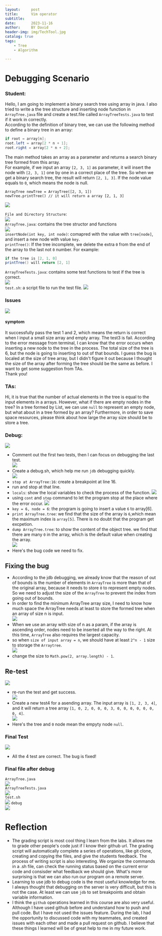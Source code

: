 ```yaml
---
layout:     post
title:      Vim operator
subtitle:   
date:       2023-11-16
author:     BY David
header-img: img/TechTool.jpg
catalog: true
tags:
    - Tree
    - Algorithm

---
```


# Debugging Scenario
### Student: 
Hello, I am going to implement a binary search tree using array in java. I also tried to write a the tree structure and inserting node function in `ArrayTree.java` file and create a test.file called `ArrayTreeTests.java` to test if it work in correctly.  
According to the definition of binary tree, we can use the following method to define a binary tree in an array:  
```java
if root = array[n];
root.left = array[2 * n + 1];
root.right = array[2 * n + 2];
```
The main method takes an array as a parameter and returns a search binary tree formed from this array.  
For example,  if we input an array `[2, 3, 1]` as parameter, it will insert the node with `[2, 3, 1]` one by one in a correct place of the tree. So when we get a binary search tree, the result will return `[2, 1, 3]`. If the node value equals to `0`, which means the node is null.
```
ArrayTree newTree = ArrayTree([2, 3, 1])
newTree.printTree() // it will return a array [2, 1, 3]
```
![](p22.png)  

`File and Directory Structure`:   
![](p1.png)  
`ArrayTree.java`: contains the tree structor and functions  
![](p2.png)  
`insertNode(int key, int node)`: comapred with the value with `tree[node]`, and insert a new node with value `key`.  
`printTree()`: If the tree incomplete, we delete the extra `0` from the end of the array to the last not `0` number. For example:  
```java
if the tree is [2, 1, 0]
printTree() will return [2, 1]
```  
`ArrayTreeTests.java`: contains some test functions to test if the tree is correct.  
![](p3.png)  
`test.sh`: a script file to run the test file. 
![](p4.png)  

### Issues
![](p5.png)
#### symptom 
It successfully pass the test 1 and 2, which means the return is correct when I input a small size array and empty array. The test3 is fail. According to the error message from terminal, I can know that the error occurs when inserting a new node to the tree in the process. The total size of the tree is 6, but the node is going to inserting to out of that bounds. I guess the bug is localed at the size of tree array, but I didn't figure it out because I thought the size of the array after forming the tree should be the same as before. I want to get some suggestion from TAs.  
Thank you!  

### TAs:
Hi, it is true that the number of actual elements in the tree is equal to the input elements in a arrays. However, what if there are empty nodes in the tree? In a tree formed by List, we can use `null` to represent an empty node, but what about in a tree formed by an array? Furthermore, in order to save space resources, please think about how large the array size should be to store a tree.

### Debug:
![](p6.png)  
* Comment out the first two tests, then I can focus on debugging the last test.     
![](p7.png)  
* Create a debug.sh, which help me run `jdb` debugging quickly.  
![](p8.png)  
* `stop at ArrayTree:16`: create a breakpoint at line 16.  
* run and stop at that line.  
* `locals`: show the local variables to check the process of the function. 
![](p9.png)  
* using `cont` and `step` command to let the program stop at the place where the error occur.
![](p10.png)  
* `key = 6, node = 6`: the program is going to insert a value `6` to array[6]. 
* `print ArrayTree.tree`: we find that the size of the array is `6`,which mean the maximum index is `array[5]`. There is no doubt that the program get excpetion.  
* `dump ArrayTree.tree`: to show the content of the object tree. we find that there are many `0` in the array, which is the default value when creating the array.  
![](p12.png)  
* Here's the bug code we need to fix.  

## Fixing the bug
* According to the jdb debugging, we already know that the reason of out of bounds is the number of elements in `ArrayTree` is more than that of the original array, because it needs to store `0` to represent empty nodes. So we need to adjust the size of the `ArrayTree` to prevent the index from going out of bounds. 
* In order to find the minimum ArrayTree array size, I need to know how much space the ArrayTree needs at least to store the formed tree when an array of size n is input.  
![](p11.png)  
* When we use an array with size of n as a param, if the array is ascending order, nodes need to be inserted all the way to the right. At this time, `ArrayTree` also requires the largest capacity.  
* so when `size of input array = n`, we should have at least `2^n - 1` size to storage the `Arraytree`.  
![](p13.png)  
* change the size to `Math.pow(2, array.length) - 1`.  

## Re-test
![](p14.png)  
* re-run the test and get success.  
![](p15.png)
* Create a new test4 for a asending array.  The input array is `[1, 2, 3, 4]`, and it will return a tree array `[1, 0, 2, 0, 0, 0, 3, 0, 0, 0, 0, 0, 0, 0, 4]`.  
![](p16.png  ) 
* Here's the tree and `0` node mean the empyty node `null`. 

### Final Test
![](p17.png)  
* All the 4 test are correct. The bug is fixed!  

### Final file after debug
`ArrayTree.java`  
![](p18.png)  
`ArrayTreeTests.java`  
![](p19.png)  
`test.sh`  
![](p20.png)
`debug`    
![](p21.png)  

# Reflection
* The grading script is most cool thing I learn from the labs. It allows me to grade other people's code just if I know their github url. The grading script will automatically complete a series of operations, like git clone, creating and copying the files, and give the students feedback. The process of writing script is also interesting. We organize the commands in a .sh file, can check the running status based on the current error code and consisder what feedback we should give. What's more surprising is that we can also run our program on a remote server.  
* Learning to use jdb to debug code is the most useful knowledge for me. I always thought that debugging on the server is very difficult, but this is not the case. At least we can use `jdb` to set breakpoints and obtain variable information.  
*  I think the `github` operations learned in this course are also very useful. Although I have used github before and understand how to push and pull code. But I have not used the issues feature. During the lab, I had the opportunity to discussed code with my teammates, and created issues with each other and made a pull request on github. I believe that these things I learned will be of great help to me in my future work.  